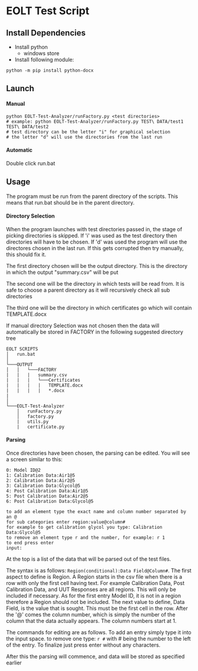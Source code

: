 # EOLT Test Script

## Install Dependencies

* Install python 
  * windows store
* Install following module:
```shell
python -m pip install python-docx
```

## Launch

#### Manual
```shell
python EOLT-Test-Analyzer/runFactory.py <test directories>
# example: python EOLT-Test-Analyzer/runFactory.py TEST\ DATA/test1 TEST\ DATA/test2
# test directory can be the letter "i" for graphical selection
# the letter "d" will use the directories from the last run 
``` 
#### Automatic
Double click run.bat


## Usage

The program must be run from the parent directory of the scripts. This means that run.bat should be in the parent directory. 

#### Directory Selection
When the program launches with test directories passed in, the stage of picking directories is skipped. If 'i' was used as the test directory then directories will have to be chosen. If 'd' was used the program will use the directores chosen in the last run. If this gets corrupted then try manually, this should fix it.

The first directory chosen will be the output directory. This is the directory in which the output "summary.csv" will be put

The second one will be the directory in which tests will be read from. It is safe to choose a parent directory as it will recursively check all sub directories

The third one will be the directory in which certificates go which will contain TEMPLATE.docx

If manual directory Selection was not chosen then the data will automatically be stored in FACTORY in the following suggested directory tree

```
EOLT SCRIPTS
│   run.bat    
│
└───OUTPUT
│   │   └───FACTORY
|   |   |   summary.csv
|   |   |   └───Certificates
|   |   |   |   TEMPLATE.docx
|   |   |   |   *.docx
|   
│   
└───EOLT-Test-Analyzer
    │   runFactory.py
    │   factory.py
    |   utils.py
    |   certificate.py
```

#### Parsing
Once directories have been chosen, the parsing can be edited. You will see a screen similar to this:

```
0: Model ID@2
1: Calibration Data:Air1@5
2: Calibration Data:Air2@5
3: Calibration Data:Glycol@5
4: Post Calibration Data:Air1@5
5: Post Calibration Data:Air2@5
6: Post Calibration Data:Glycol@5

to add an element type the exact name and column number separated by an @
for sub categories enter region:value@column#
for example to get calibration glycol you type: Calibration Data:Glycol@5
to remove an element type r and the number, for example: r 1
to end press enter
input:
```
At the top is a list of the data that will be parsed out of the test files. 

The syntax is as follows: ```Region(conditional):Data Field@Column#```. The first aspect to define is Region. A Region starts in the csv file when there is a row with only the first cell having text. For example Calibration Data, Post Calibration Data, and UUT Responses are all regions. This will only be included if necessary. As for the first entry Model ID, it is not in a region therefore a Region should not be included. The next value to define, Data Field, is the value that is sought. This must be the first cell in the row. After the '@' comes the column number, which is simply the number of the column that the data actually appears. The column numbers start at 1. 

The commands for editing are as follows. To add an entry simply type it into the input space. to remove one type: ```r #``` with # being the number to the left of the entry. To finalize just press enter without any characters.

After this the parsing will commence, and data will be stored as specified earlier